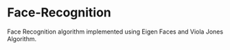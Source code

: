 # Face-Recognition
Face Recognition algorithm implemented using Eigen Faces and Viola Jones Algorithm.
